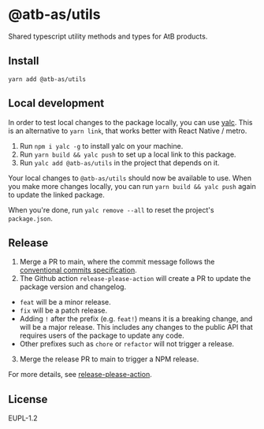 # @atb-as/utils

Shared typescript utility methods and types for AtB products.

## Install

```
yarn add @atb-as/utils
```

## Local development

In order to test local changes to the package locally, you can use [yalc](https://github.com/wclr/yalc). This is an alternative to `yarn link`, that works better with React Native / metro.

1. Run `npm i yalc -g` to install yalc on your machine.
2. Run `yarn build && yalc push` to set up a local link to this package.
3. Run `yalc add @atb-as/utils` in the project that depends on it.

Your local changes to `@atb-as/utils` should now be available to use. When you make more changes locally, you can run `yarn build && yalc push` again to update the linked package.

When you're done, run `yalc remove --all` to reset the project's `package.json`.

## Release

1. Merge a PR to main, where the commit message follows the [conventional commits specification](https://www.conventionalcommits.org/en/v1.0.0/).
2. The Github action `release-please-action` will create a PR to update the package version and changelog.
  - `feat` will be a minor release.
  - `fix` will be a patch release.
  - Adding `!` after the prefix (e.g. `feat!`) means it is a breaking change, and will be a major release. This includes any changes to the public API that requires users of the package to update any code.
  - Other prefixes such as `chore` or `refactor` will not trigger a release.
3. Merge the release PR to main to trigger a NPM release.

For more details, see [release-please-action](https://github.com/googleapis/release-please-action).

## License

EUPL-1.2
